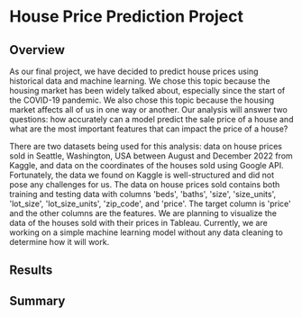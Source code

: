 # House Price Prediction Project
## Overview
As our final project, we have decided to predict house prices using historical data and machine learning. We chose this topic because the housing market has been widely talked about, especially since the start of the COVID-19 pandemic. We also chose this topic because the housing market affects all of us in one way or another. Our analysis will answer two questions: how accurately can a model predict the sale price of a house and what are the most important features that can impact the price of a house? 

There are two datasets being used for this analysis: data on house prices sold in Seattle, Washington, USA between August and December 2022 from Kaggle, and data on the coordinates of the houses sold using Google API. Fortunately, the data we found on Kaggle is well-structured and did not pose any challenges for us. The data on house prices sold contains both training and testing data with columns 'beds', 'baths', 'size', 'size_units', 'lot_size', 'lot_size_units', 'zip_code', and 'price'. The target column is 'price' and the other columns are the features. We are planning to visualize the data of the houses sold with their prices in Tableau. Currently, we are working on a simple machine learning model without any data cleaning to determine how it will work. 


## Results


## Summary 
